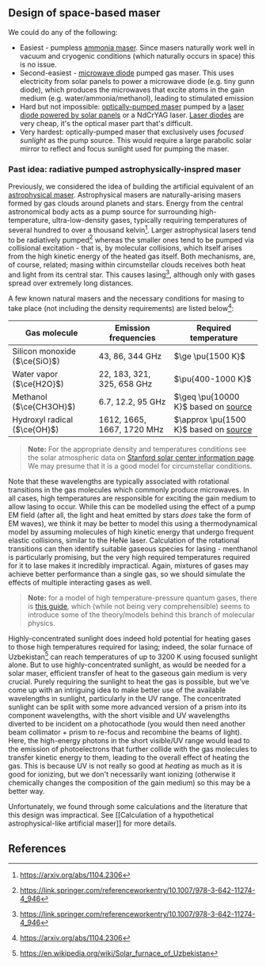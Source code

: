 ## Design of space-based maser

We could do any of the following:

- Easiest - pumpless [ammonia maser](https://bingweb.binghamton.edu/~suzuki/QuantumMechanicsFiles/7-3_Maser_physics.pdf). Since masers naturally work well in vacuum and cryogenic conditions (which naturally occurs in space) this is no issue.
- Second-easiest - [microwave diode](https://www.ebay.com/itm/203511955893) pumped gas maser. This uses electricity from solar panels to power a microwave diode (e.g. tiny gunn diode), which produces the microwaves that excite atoms in the gain medium (e.g. water/ammonia/methanol), leading to stimulated emission
- Hard but not impossible: [optically-pumped maser](https://www.nature.com/articles/nature25970#Sec2) pumped by a [laser diode powered by solar panels](https://www.jstage.jst.go.jp/article/lsj1973/23/3/23_3_244/_article/-char/en) or a NdCrYAG laser. [Laser diodes](https://en.wikipedia.org/wiki/Laser_diode) are very cheap, it's the optical maser part that's difficult.
- Very hardest: optically-pumped maser that exclusively uses _focused sunlight_ as the pump source. This would require a large parabolic solar mirror to reflect and focus sunlight used for pumping the maser.

### Past idea: radiative pumped astrophysically-inspred maser

Previously, we considered the idea of building the artificial equivalent of an [astrophysical maser](https://en.wikipedia.org/wiki/Astrophysical_maser). Astrophysical masers are naturally-arising masers formed by gas clouds around planets and stars. Energy from the central astronomical body acts as a pump source for surrounding high-temperature, ultra-low-density gases, typically requiring temperatures of several hundred to over a thousand kelvin[^1]. Larger astrophysical lasers tend to be radiatively pumped[^3] whereas the smaller ones tend to be pumped via collisional excitation - that is, by molecular collisions, which itself arises from the high kinetic energy of the heated gas itself. Both mechanisms, are, of course, related; masing within circumstellar clouds receives both heat and light from its central star. This causes lasing[^3], although only with gases spread over extremely long distances.

A few known natural masers and the necessary conditions for masing to take place (not including the density requirements) are listed below[^1]:

| Gas molecule                  | Emission frequencies       | Required temperature                                                                      |
| ----------------------------- | -------------------------- | ----------------------------------------------------------------------------------------- |
| Silicon monoxide ($\ce{SiO}$) | 43, 86, 344 GHz            | $\ge \pu{1500 K}$                                                                         |
| Water vapor ($\ce{H2O}$)      | 22, 183, 321, 325, 658 GHz | $\pu{400-1000 K}$                                                                         |
| Methanol ($\ce{CH3OH}$)       | 6.7, 12.2, 95 GHz          | $\geq \pu{10000 K}$ based on [source](https://en.wikipedia.org/wiki/H_II_region)          |
| Hydroxyl radical ($\ce{OH}$)  | 1612, 1665, 1667, 1720 MHz | $\approx \pu{1500 K}$ based on [source](https://www.pnas.org/doi/10.1073/pnas.0602277103) |

> **Note:** For the appropriate density and temperatures conditions see the solar atmospheric data on [Stanford solar center information page](https://solar-center.stanford.edu/vitalstats.html). We may presume that it is a good model for circumstellar conditions.

Note that these wavelengths are typically associated with rotational transitions in the gas molecules which commonly produce microwaves. In all cases, high temperatures are responsible for exciting the gain medium to allow lasing to occur. While this can be modelled using the effect of a pump EM field (after all, the light and heat emitted by stars *does* take the form of EM waves), we think it may be better to model this using a thermodynamical model by assuming molecules of high kinetic energy that undergo frequent elastic collisions, similar to the HeNe laser. Calculation of the rotational transitions can then identify suitable gaseous species for lasing - menthanol is particularly promising, but the very high required temperatures required for it to lase makes it incredibly impractical. Again, mixtures of gases may achieve better performance than a single gas, so we should simulate the effects of multiple interacting gases as well.

> **Note:** for a model of high temperature-pressure quantum gases, there is [this guide](http://helper.ipam.ucla.edu/publications/pltut/pltut_10436.pdf), which (while not being very comprehensible) seems to introduce some of the theory/models behind this branch of molecular physics.

Highly-concentrated sunlight does indeed hold potential for heating gases to those high temperatures required for lasing; indeed, the solar furnace of Uzbekistan[^2] can reach temperatures of up to 3200 K using focused sunlight alone. But to use highly-concentrated sunlight, as would be needed for a solar maser, efficient transfer of heat to the gaseous gain medium is very crucial. Purely requiring the sunlight to heat the gas is possible, but we've come up with an intriguing idea to make better use of the available wavelengths in sunlight, particularly in the UV range. The concentrated sunlight can be split with some more advanced version of a prism into its component wavelengths, with the short visible and UV wavelengths diverted to be incident on a photocathode (you would then need another beam collimator + prism to re-focus and recombine the beams of light). Here, the high-energy photons in the short visible/UV range would lead to the emission of photoelectrons that further collide with the gas molecules to transfer kinetic energy to them, leading to the overall effect of heating the gas. This is because UV is not really so good at _heating_ as much as it is good for ionizing, but we don't necessarily want ionizing (otherwise it chemically changes the composition of the gain medium) so this may be a better way.

Unfortunately, we found through some calculations and the literature that this design was impractical. See [[Calculation of a hypothetical astrophysical-like artificial maser]] for more details.

## References

[^1]: https://arxiv.org/abs/1104.2306
[^2]: https://en.wikipedia.org/wiki/Solar_furnace_of_Uzbekistan
[^3]: https://link.springer.com/referenceworkentry/10.1007/978-3-642-11274-4_946